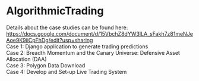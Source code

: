 # AlgorithmicTrading
Details about the case studies can be found here:
https://docs.google.com/document/d/15VbchZ8dYW3ILA_sFakh7z81meNJeAoe9K9iiCpFhDg/edit?usp=sharing <br>
Case 1: Django application to generate trading predictions <br>
Case 2: Breadth Momentum and the Canary Universe: Defensive Asset Allocation (DAA) <br>
Case 3: Polygon Data Download <br>
Case 4: Develop and Set-up Live Trading System <br>

